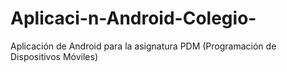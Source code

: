 # Aplicaci-n-Android-Colegio-
Aplicación de Android para la asignatura PDM (Programación de Dispositivos Móviles)
